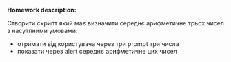 **Homework description:**

Створити скрипт який має визначити середнє арифметичне трьох чисел з насутпними умовами:

* отримати від користувача через три prompt три числа
* показати через alert середнє арифметичне цих чисел